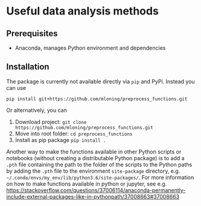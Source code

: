 # Useful data analysis methods 

## Prerequisites
* Anaconda, manages Python environment and dependencies

## Installation
The package is currently not available directly via `pip` and PyPi. Instead you can use 

`pip install git+https://github.com/mloning/preprocess_functions.git`

Or alternatively, you can
1. Download project: `git clone https://github.com/mloning/preprocess_functions.git`
2. Move into root folder: `cd preprocess_functions`
3. Install as pip package `pip install .`

Another way to make the functions available in other Python scripts or notebooks (without creating a distributable Python package) is to add a `.pth` file containing the path to the folder of the scripts to the Python paths by adding the `.pth` file to the environment `site-package` directory, e.g. `~/.conda/envs/my_env/lib/python3.6/site-packages/`. For more information on how to make functions available in python or jupyter, see e.g.
https://stackoverflow.com/questions/37006114/anaconda-permanently-include-external-packages-like-in-pythonpath/37008663#37008663
